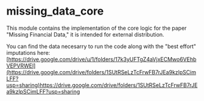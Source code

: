 # missing_data_core
This module contains the implementation of the core logic for the paper "Missing Financial Data," it is intended for external distribution.

You can find the data necesarry to run the code along with the "best effort" imputations here: [https://drive.google.com/drive/u/1/folders/17k3yUFTgZ4aVjxECMwo6VEhbVEPVRWEl](https://drive.google.com/drive/folders/1SUtRSeLzTcFrwFB7rJEa9kzlpSCimLFF?usp=sharing)https://drive.google.com/drive/folders/1SUtRSeLzTcFrwFB7rJEa9kzlpSCimLFF?usp=sharing
